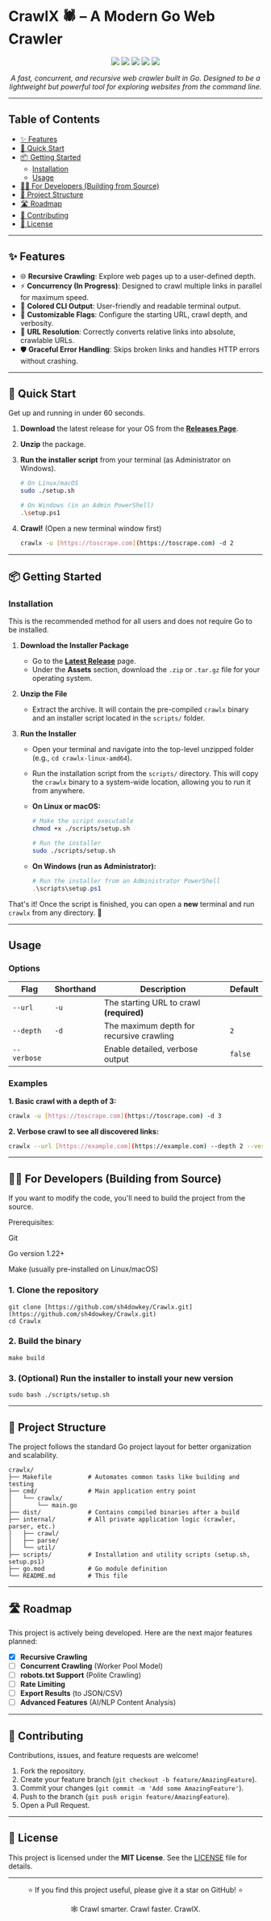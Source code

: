 # CrawlX 🕷️ – A Modern Go Web Crawler

<p align="center">
  <img src="https://img.shields.io/badge/Go-1.22+-00ADD8?style=flat-square&logo=go" />
  <img src="https://img.shields.io/badge/Status-In%20Development-orange?style=flat-square" />
  <img src="https://img.shields.io/badge/License-MIT-blue?style=flat-square" />
  <img src="https://img.shields.io/github/stars/sh4dowkey/Crawlx?style=social" />
  <img src="https://img.shields.io/github/forks/sh4dowkey/Crawlx?style=social" />
</p>

<p align="center">
  <i>A fast, concurrent, and recursive web crawler built in Go. Designed to be a lightweight but powerful tool for exploring websites from the command line.</i>
</p>

---

## Table of Contents

- [✨ Features](#-features)
- [🚀 Quick Start](#-quick-start)
- [📦 Getting Started](#-getting-started)
  - [Installation](#installation)
  - [Usage](#usage)
- [👨‍💻 For Developers (Building from Source)](#-for-developers-building-from-source)
- [📂 Project Structure](#-project-structure)
- [🛣️ Roadmap](#️-roadmap)
- [🤝 Contributing](#-contributing)
- [📜 License](#-license)

---

## ✨ Features

- 🌐 **Recursive Crawling**: Explore web pages up to a user-defined depth.
- ⚡ **Concurrency (In Progress)**: Designed to crawl multiple links in parallel for maximum speed.
- 🎨 **Colored CLI Output**: User-friendly and readable terminal output.
- 🔧 **Customizable Flags**: Configure the starting URL, crawl depth, and verbosity.
- 🔗 **URL Resolution**: Correctly converts relative links into absolute, crawlable URLs.
- 🛡️ **Graceful Error Handling**: Skips broken links and handles HTTP errors without crashing.

---

## 🚀 Quick Start

Get up and running in under 60 seconds.

1.  **Download** the latest release for your OS from the **[Releases Page](https://github.com/sh4dowkey/Crawlx/releases/latest)**.
2.  **Unzip** the package.
3.  **Run the installer script** from your terminal (as Administrator on Windows).

    ```bash
    # On Linux/macOS
    sudo ./setup.sh
    
    # On Windows (in an Admin PowerShell)
    .\setup.ps1
    ```
4.  **Crawl!** (Open a new terminal window first)
    ```bash
    crawlx -u [https://toscrape.com](https://toscrape.com) -d 2
    ```

---

## 📦 Getting Started

###  Installation

This is the recommended method for all users and does not require Go to be installed.

1.  **Download the Installer Package**
    * Go to the **[Latest Release](https://github.com/sh4dowkey/Crawlx/releases/latest)** page.
    * Under the **Assets** section, download the `.zip` or `.tar.gz` file for your operating system.

2.  **Unzip the File**
    * Extract the archive. It will contain the pre-compiled `crawlx` binary and an installer script located in the `scripts/` folder.

3.  **Run the Installer**
    * Open your terminal and navigate into the top-level unzipped folder (e.g., `cd crawlx-linux-amd64`).
    * Run the installation script from the `scripts/` directory. This will copy the `crawlx` binary to a system-wide location, allowing you to run it from anywhere.

    * **On Linux or macOS:**
        ```bash
        # Make the script executable
        chmod +x ./scripts/setup.sh

        # Run the installer
        sudo ./scripts/setup.sh
        ```

    * **On Windows (run as Administrator):**
        ```powershell
        # Run the installer from an Administrator PowerShell
        .\scripts\setup.ps1
        ```

That's it! Once the script is finished, you can open a **new** terminal and run `crawlx` from any directory. 🎉

---

## Usage


### Options

| Flag        | Shorthand | Description | Default |
| ---         |   ---     |   ---       |   ---   |
| `--url`     | `-u` | The starting URL to crawl **(required)** | |
| `--depth`   | `-d` | The maximum depth for recursive crawling | `2` |
| `--verbose` | | Enable detailed, verbose output | `false` |

### Examples

**1. Basic crawl with a depth of 3:**

```bash
crawlx -u [https://toscrape.com](https://toscrape.com) -d 3
```

**2. Verbose crawl to see all discovered links:**

```bash
crawlx --url [https://example.com](https://example.com) --depth 2 --verbose
```

-----

## 👨‍💻 For Developers (Building from Source)

If you want to modify the code, you'll need to build the project from the source.

Prerequisites:

   Git

   Go version 1.22+

   Make (usually pre-installed on Linux/macOS)

    
###  1. Clone the repository
```
git clone [https://github.com/sh4dowkey/Crawlx.git](https://github.com/sh4dowkey/Crawlx.git)
cd Crawlx
```

### 2. Build the binary
```
make build
```

### 3. (Optional) Run the installer to install your new version
```
sudo bash ./scripts/setup.sh
```

----

## 📂 Project Structure

The project follows the standard Go project layout for better organization and scalability.

```
crawlx/
├── Makefile          # Automates common tasks like building and testing
├── cmd/              # Main application entry point
│   └── crawlx/
│       └── main.go
├── dist/             # Contains compiled binaries after a build
├── internal/         # All private application logic (crawler, parser, etc.)
│   ├── crawl/
│   ├── parse/
│   └── util/
├── scripts/          # Installation and utility scripts (setup.sh, setup.ps1)
├── go.mod            # Go module definition
└── README.md         # This file
```

-----

## 🛣️ Roadmap

This project is actively being developed. Here are the next major features planned:

  - [x] **Recursive Crawling**
  - [ ] **Concurrent Crawling** (Worker Pool Model)
  - [ ] **robots.txt Support** (Polite Crawling)
  - [ ] **Rate Limiting**
  - [ ] **Export Results** (to JSON/CSV)
  - [ ] **Advanced Features** (AI/NLP Content Analysis)

-----

## 🤝 Contributing

Contributions, issues, and feature requests are welcome!

1.  Fork the repository.
2.  Create your feature branch (`git checkout -b feature/AmazingFeature`).
3.  Commit your changes (`git commit -m 'Add some AmazingFeature'`).
4.  Push to the branch (`git push origin feature/AmazingFeature`).
5.  Open a Pull Request.

-----

## 📜 License

This project is licensed under the **MIT License**. See the [LICENSE](LICENSE) file for details.

-----

<p align="center">⭐ If you find this project useful, please give it a star on GitHub! ⭐</p>
<p align="center">🕸️ Crawl smarter. Crawl faster. CrawlX.</p>
